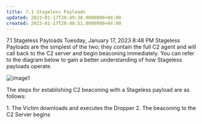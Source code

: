 ```yaml
---
title: 7.1 Stageless Payloads
updated: 2023-01-17T20:49:38.0000000+04:00
created: 2023-01-17T20:48:51.0000000+04:00
---
```


7.1 Stageless Payloads
Tuesday, January 17, 2023
8:48 PM
Stageless Payloads are the simplest of the two; they contain the full C2 agent and will call back to the C2 server and begin beaconing immediately. You can refer to the diagram below to gain a better understanding of how Stageless payloads operate.

![image1](image1-205.png)

The steps for establishing C2 beaconing with a Stageless payload are as follows:

1\. The Victim downloads and executes the Dropper
2\. The beaconing to the C2 Server begins

